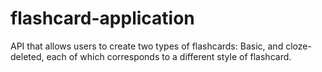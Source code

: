 # flashcard-application
API that allows users to create two types of flashcards: Basic, and cloze-deleted, each of which corresponds to a different style of flashcard.
